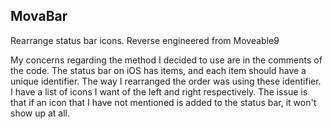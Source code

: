 ## MovaBar

Rearrange status bar icons. Reverse engineered from Moveable9

My concerns regarding the method I decided to use are in the comments of the code. The status bar on iOS has items, and each item should have a unique identifier. The way I rearranged the order was using these identifier. I have a list of icons I want of the left and right respectively. The issue is that if an icon that I have not mentioned is added to the status bar, it won't show up at all. 
